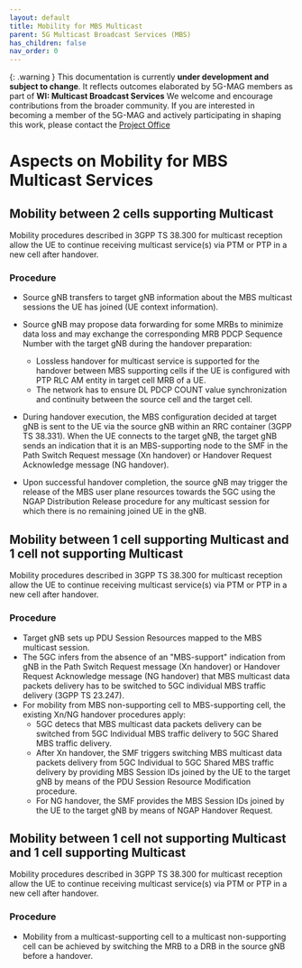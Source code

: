 ```yaml
---
layout: default
title: Mobility for MBS Multicast
parent: 5G Multicast Broadcast Services (MBS)
has_children: false
nav_order: 0
---
```


{: .warning }
This documentation is currently **under development and subject to change**. It reflects outcomes elaborated by 5G-MAG members as part of **WI: Multicast Broadcast Services**
We welcome and encourage contributions from the broader community. If you are interested in becoming a member of the 5G-MAG and actively participating in shaping this work, please contact the [Project Office](https://www.5g-mag.com/contact)

# Aspects on Mobility for MBS Multicast Services

## Mobility between 2 cells supporting Multicast
Mobility procedures described in 3GPP TS 38.300 for multicast reception allow the UE to continue receiving multicast service(s) via PTM or PTP in a new cell after handover.

### Procedure
* Source gNB transfers to target gNB information about the MBS multicast sessions the UE has joined (UE context information).

* Source gNB may propose data forwarding for some MRBs to minimize data loss and may exchange the corresponding MRB PDCP Sequence Number with the target gNB during the handover preparation:
  * Lossless handover for multicast service is supported for the handover between MBS supporting cells if the UE is configured with PTP RLC AM entity in target cell MRB of a UE.
  * The network has to ensure DL PDCP COUNT value synchronization and continuity between the source cell and the target cell.
 
* During handover execution, the MBS configuration decided at target gNB is sent to the UE via the source gNB within an RRC container (3GPP TS 38.331).
When the UE connects to the target gNB, the target gNB sends an indication that it is an MBS-supporting node to the SMF in the Path Switch Request message (Xn handover) or Handover Request Acknowledge message (NG handover). 

* Upon successful handover completion, the source gNB may trigger the release of the MBS user plane resources towards the 5GC using the NGAP Distribution Release procedure for any multicast session for which there is no remaining 
joined UE in the gNB.

## Mobility between 1 cell supporting Multicast and 1 cell not supporting Multicast
Mobility procedures described in 3GPP TS 38.300 for multicast reception allow the UE to continue receiving multicast service(s) via PTM or PTP in a new cell after handover.

### Procedure
* Target gNB sets up PDU Session Resources mapped to the MBS multicast session.
* The 5GC infers from the absence of an "MBS-support" indication from gNB in the Path Switch Request message (Xn handover) or Handover Request Acknowledge message (NG handover) that MBS multicast data packets delivery has to be switched to 5GC individual MBS traffic delivery (3GPP TS 23.247). 
* For mobility from MBS non-supporting cell to MBS-supporting cell, the existing Xn/NG handover procedures apply:
  * 5GC detecs that MBS multicast data packets delivery can be switched from 5GC Individual MBS traffic delivery to 5GC Shared MBS traffic delivery.
  * After Xn handover, the SMF triggers switching MBS multicast data packets delivery from 5GC Individual to 5GC Shared MBS traffic delivery by providing MBS Session IDs joined by the UE to the target gNB by means of the PDU Session Resource Modification procedure.
  * For NG handover, the SMF provides the MBS Session IDs joined by the UE to the target gNB by means of NGAP Handover Request.

## Mobility between 1 cell not supporting Multicast and 1 cell supporting Multicast
Mobility procedures described in 3GPP TS 38.300 for multicast reception allow the UE to continue receiving multicast service(s) via PTM or PTP in a new cell after handover.

### Procedure
* Mobility from a multicast-supporting cell to a multicast non-supporting cell can be achieved by switching the MRB to a DRB in the source gNB before a handover.
